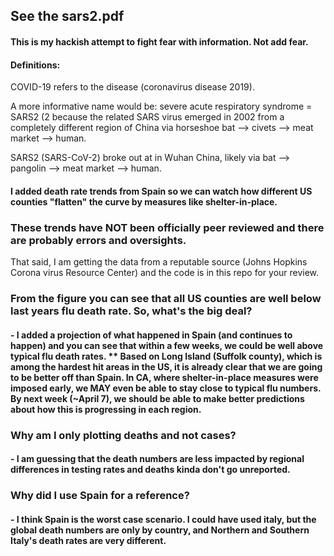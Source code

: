 ## See the sars2.pdf 

#### This is my hackish attempt to fight fear with information. Not add fear.
#### Definitions:
COVID-19 refers to the disease (coronavirus disease 2019). 

A more informative name would be: severe acute respiratory syndrome = SARS2 (2 because the related SARS virus emerged in 2002 from a completely different region of China via horseshoe bat --> civets --> meat market --> human.

SARS2 (SARS-CoV-2) broke out at in Wuhan China, likely via bat --> pangolin --> meat market --> human.


#### I added death rate trends from Spain so we can watch how different US counties "flatten" the curve by measures like shelter-in-place.
### These trends have NOT been officially peer reviewed and there are probably errors and oversights.
That said, I am getting the data from a reputable source (Johns Hopkins Corona virus Resource Center) and the code is in this repo for your review. 

### From the figure you can see that all US counties are well below last years flu death rate. So, what's the big deal?
#### - I added a projection of what happened in Spain (and continues to happen) and you can see that within a few weeks, we could be well above typical flu death rates. ** Based on Long Island (Suffolk county), which is among the hardest hit areas in the US, it is already clear that we are going to be better off than Spain. In CA, where shelter-in-place measures were imposed early, we MAY even be able to stay close to typical flu numbers. By next week (~April 7), we should be able to make better predictions about how this is progressing in each region.

### Why am I only plotting deaths and not cases?
#### - I am guessing that the death numbers are less impacted by regional differences in testing rates and deaths kinda don't go unreported. 

### Why did I use Spain for a reference?
#### - I think Spain is the worst case scenario. I could have used italy, but the global death numbers are only by country, and Northern and Southern Italy's death rates are very different. 




